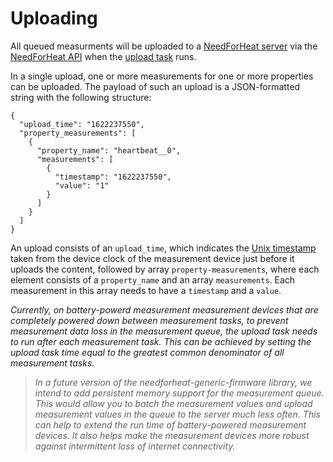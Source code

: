# Uploading

All queued measurments will be uploaded to a [NeedForHeat server](https://github.com/energietransitie/needforheat-server-configuration) via the [NeedForHeat API](https://github.com/energietransitie/needforheat-server-api) when the [upload task](running-tasks.md#default-tasks) runs.

In a single upload, one or more measurements for one or more properties can be uploaded. The payload of such an upload is a JSON-formatted string with the following structure:

```json5 title="Example: JSON payload of a single heartbeat measurement upload"
{
  "upload_time": "1622237550",
  "property_measurements": [
    {
      "property_name": "heartbeat__0",
      "measurements": [
        {
          "timestamp": "1622237550",
          "value": "1"
        }
      ]
    }
  ]
}
```

An upload consists of an `upload_time`, which indicates the [Unix timestamp](https://en.wikipedia.org/wiki/Unix_time) taken from the device clock of the measurement device just before it uploads the content, followed by array `property-measurements`, where each element consists of a `property_name` and an array `measurements`. Each measurement in this array needs to have a `timestamp` and a `value`. 

<i>Currently, on battery-powerd measurement measurement devices that are completely powered down between measurement tasks, to prevent measurement data loss in the measurement queue, the upload task needs to run after each measurement task. This can be achieved by setting the upload task time equal to the greatest common denominator of all measurement tasks.

> In a future version of the needforheat-generic-firmware library, we intend to add persistent memory support for the measurement queue. This would allow you to batch the measurement values and upload measurement values in the queue to the server much less often. This can help to extend the run time of battery-powered measurement devices. It also helps make the measurement devices more robust against intermittent loss of internet connectivity.